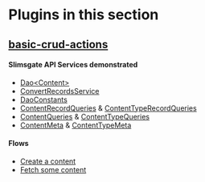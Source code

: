 # Plugins in this section

## [basic-crud-actions](basic-crud-actions)

#### Slimsgate API Services demonstrated
* [Dao\<Content\>](basic-crud-actions/src/main/java/com/genohm/slims/custom/beans/CreateAContent.java#L63)
* [ConvertRecordsService](basic-crud-actions/src/main/java/com/genohm/slims/custom/beans/CreateAContent.java#L60)
* [DaoConstants](basic-crud-actions/src/main/java/com/genohm/slims/custom/beans/CreateAContent.java#L60)
* [ContentRecordQueries](basic-crud-actions/src/main/java/com/genohm/slims/custom/beans/FetchSomeContent.java#L87) & [ContentTypeRecordQueries](basic-crud-actions/src/main/java/com/genohm/slims/custom/beans/FetchSomeContent.java#L82)
* [ContentQueries](basic-crud-actions/src/main/java/com/genohm/slims/custom/beans/FetchSomeContent.java#L107) & [ContentTypeQueries](basic-crud-actions/src/main/java/com/genohm/slims/custom/beans/FetchSomeContent.java#L103)
* [ContentMeta](basic-crud-actions/src/main/java/com/genohm/slims/custom/beans/FetchSomeContent.java#L88) & [ContentTypeMeta](basic-crud-actions/src/main/java/com/genohm/slims/custom/beans/FetchSomeContent.java#L89)

#### Flows
* [Create a content](basic-crud-actions/src/main/resources/slimsgate.xml#L9)
* [Fetch some content](basic-crud-actions/src/main/resources/slimsgate.xml#L26)